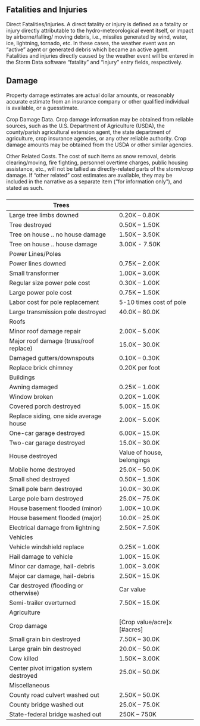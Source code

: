 ## Fatalities and Injuries

Direct Fatalities/Injuries. A direct fatality or injury is defined as a fatality or injury directly attributable to the hydro-meteorological event itself, or impact by airborne/falling/ moving debris, i.e., missiles generated by wind, water, ice, lightning, tornado, etc. In these cases, the weather event was an “active” agent or generated debris which became an active agent. 	
Fatalities and injuries directly caused by the weather event will be entered in the Storm Data software “fatality” and “injury” entry fields, respectively.


## Damage

Property damage estimates are actual dollar amounts, or reasonably accurate estimate from an insurance company or other qualified individual is available, or a guesstimate.

Crop Damage Data. Crop damage information may be obtained from reliable sources, such as the U.S. Department of Agriculture (USDA), the county/parish agricultural extension agent, the state department of agriculture, crop insurance agencies, or any other reliable authority. Crop damage amounts may be obtained from the USDA or other similar agencies.

Other Related Costs. The cost of such items as snow removal, debris clearing/moving, fire fighting, personnel overtime charges, public housing assistance, etc., will not be tallied as directly-related parts of the storm/crop damage. If “other related” cost estimates are available, they may be included in the narrative as a separate item (“for information only”), and stated as such.

### 


| Trees                                    |                             |
|------------------------------------------|-----------------------------|
| Large tree limbs downed                  | 0.20K – 0.80K               |
| Tree destroyed                           | 0.50K – 1.50K               |
| Tree on house .. no house damage         | 1.50K – 3.50K               |
| Tree on house .. house damage            | 3.00K - 7.50K               |
| Power Lines/Poles                        |                             |
| Power lines downed                       | 0.75K – 2.00K               |
| Small transformer                        | 1.00K – 3.00K               |
| Regular size power pole cost             | 0.30K – 1.00K               |
| Large power pole cost                    | 0.75K – 1.50K               |
| Labor cost for pole replacement          | 5-10 times cost of pole     |
| Large transmission pole destroyed        | 40.0K – 80.0K               |
| Roofs                                    |                             |
| Minor roof damage repair                 | 2.00K – 5.00K               |
| Major roof damage (truss/roof replace)   | 15.0K – 30.0K               |
| Damaged gutters/downspouts               | 0.10K – 0.30K               |
| Replace brick chimney                    | 0.20K per foot              |
| Buildings                                |                             |
| Awning damaged                           | 0.25K – 1.00K               |
| Window broken                            | 0.20K – 1.00K               |
| Covered porch destroyed                  | 5.00K – 15.0K               |
| Replace siding, one side average house   | 2.00K – 5.00K               |
| One-car garage destroyed                 | 6.00K – 15.0K               |
| Two-car garage destroyed                 | 15.0K – 30.0K               |
| House destroyed                          | Value of house, belongings  |
| Mobile home destroyed                    | 25.0K – 50.0K               |
| Small shed destroyed                     | 0.50K – 1.50K               |
| Small pole barn destroyed                | 10.0K – 30.0K               |
| Large pole barn destroyed                | 25.0K – 75.0K               |
| House basement flooded (minor)           | 1.00K – 10.0K               |
| House basement flooded (major)           | 10.0K – 25.0K               |
| Electrical damage from lightning         | 2.50K – 7.50K               |
| Vehicles                                 |                             |
| Vehicle windshield replace               | 0.25K – 1.00K               |
| Hail damage to vehicle                   | 1.00K – 15.0K               |
| Minor car damage, hail-debris            | 1.00K – 3.00K               |
| Major car damage, hail-debris            | 2.50K – 15.0K               |
| Car destroyed (flooding or otherwise)    | Car value                   |
| Semi-trailer overturned                  | 7.50K – 15.0K               |
| Agriculture                              |                             |
| Crop damage                              | [Crop value/acre]x [#acres] |
| Small grain bin destroyed                | 7.50K – 30.0K               |
| Large grain bin destroyed                | 20.0K – 50.0K               |
| Cow killed                               | 1.50K – 3.00K               |
| Center pivot irrigation system destroyed | 25.0K – 50.0K               |
| Miscellaneous                            |                             |
| County road culvert washed out           | 2.50K – 50.0K               |
| County bridge washed out                 | 25.0K – 75.0K               |
| State-federal bridge washed out          | 250K – 750K                 |